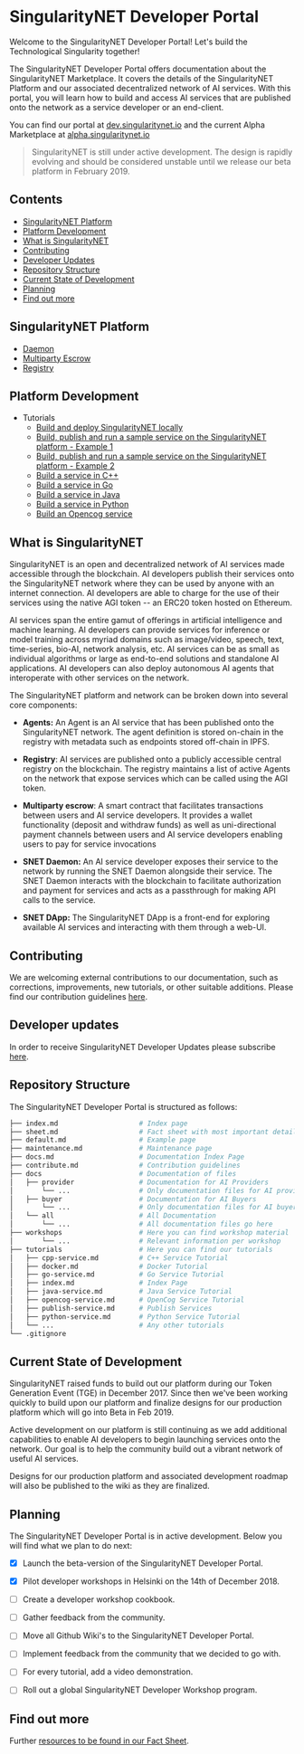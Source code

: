 # SingularityNET Developer Portal

Welcome to the SingularityNET Developer Portal! Let's build the Technological Singularity together!

The SingularityNET Developer Portal offers documentation about the SingularityNET Marketplace. It covers the details of the SingularityNET Platform and our associated decentralized network of AI services. With this portal, you will learn how to build and access AI services that are published onto the network as a service developer or an end-client.

You can find our portal at [dev.singularitynet.io](dev.singularitynet.io) and the current Alpha Marketplace at [alpha.singularitynet.io](alpha.singularitynet.io)

> SingularityNET is still under active development. The design is rapidly evolving and should be considered unstable until we release our beta platform in February 2019.

## Contents
- [SingularityNET Platform](singularitynet-platform)
- [Platform Development](platform-development)
- [What is SingularityNET](what-is-singularitynet)
- [Contributing](contributing)
- [Developer Updates](developer-updates)
- [Repository Structure](repository-structure)
- [Current State of Development](current-state-of-development)
- [Planning](planning)
- [Find out more](find-out-more)

## SingularityNET Platform
- [Daemon](docs/all/daemon.md)
- [Multiparty Escrow](docs/all/mpe/mpe.md)
- [Registry](docs/all/registry.md)


## Platform Development
- Tutorials
	- [Build and deploy SingularityNET locally](/docs/all/mpe/front-to-back-examples/Build-and-deploy-SingularityNET-locally.md)
	- [Build, publish and run a sample service on the SingularityNET platform - Example 1](/docs/all/mpe/front-to-back-examples/example1.md)
	- [Build, publish and run a sample service on the SingularityNET platform - Example 2](/tutorials/publish)
	- [Build a service in C++](/tutorials/cpp)
	- [Build a service in Go](/tutorials/go)
	- [Build a service in Java](/tutorials/java)
	- [Build a service in Python](/tutorials/python)
	- [Build an Opencog service](/tutorials/opencog)

## What is SingularityNET
SingularityNET is an open and decentralized network of AI services made accessible through the blockchain. AI developers publish their services onto the SingularityNET network where they can be used by anyone with an internet connection. AI developers are able to charge for the use of their services using the native AGI token -- an ERC20 token hosted on Ethereum.

AI services span the entire gamut of offerings in artificial intelligence and machine learning. AI developers can provide services for inference or model training across myriad domains such as image/video, speech, text, time-series, bio-AI, network analysis, etc. AI services can be as small as individual algorithms or large as end-to-end solutions and standalone AI applications. AI developers can also deploy autonomous AI agents that interoperate with other services on the network.

The SingularityNET platform and network can be broken down into several core components:

* **Agents:** An Agent is an AI service that has been published onto the SingularityNET network. The agent definition is stored on-chain in the registry with metadata such as endpoints stored off-chain in IPFS.

* **Registry**: AI services are published onto a publicly accessible central registry on the
blockchain. The registry maintains a list of active Agents on the network that expose services
which can be called using the AGI token.

* **Multiparty escrow**: A smart contract that facilitates transactions between users and AI service developers. It provides a wallet functionality (deposit and withdraw funds) as well as uni-directional payment channels between users and AI service developers enabling users to pay for service invocations

* **SNET Daemon:** An AI service developer exposes their service to the network by running
the SNET Daemon alongside their service. The SNET Daemon interacts with the blockchain to
facilitate authorization and payment for services and acts as a passthrough for making API
calls to the service.

* **SNET DApp:** The SingularityNET DApp is a front-end for exploring available AI services
and interacting with them through a web-UI.

## Contributing
We are welcoming external contributions to our documentation, such as corrections, improvements, new tutorials, or other suitable additions. Please find our contribution guidelines [here](dev.singularitynet.io/contribute).

## Developer updates
In order to receive SingularityNET Developer Updates please subscribe [here](dev.singularitynet.io/newsletter).

## Repository Structure
The SingularityNET Developer Portal is structured as follows:
```bash
├── index.md                    # Index page
├── sheet.md                    # Fact sheet with most important details
├── default.md                  # Example page
├── maintenance.md              # Maintenance page
├── docs.md                     # Documentation Index Page
├── contribute.md               # Contribution guidelines
├── docs                        # Documentation of files
│   ├── provider                # Documentation for AI Providers
│       └── ...                 # Only documentation files for AI providers
│   ├── buyer                   # Documentation for AI Buyers
│       └── ...                 # Only documentation files for AI buyers
│   └── all                     # All Documentation
│       └── ...                 # All documentation files go here
├── workshops                   # Here you can find workshop material
│       └── ...                 # Relevant information per workshop
├── tutorials                   # Here you can find our tutorials
│   ├── cpp-service.md          # C++ Service Tutorial
│   ├── docker.md               # Docker Tutorial
│   ├── go-service.md           # Go Service Tutorial
│   ├── index.md                # Index Page
│   ├── java-service.md         # Java Service Tutorial
│   ├── opencog-service.md      # OpenCog Service Tutorial
│   ├── publish-service.md      # Publish Services
│   ├── python-service.md       # Python Service Tutorial
│   └── ...                     # Any other tutorials
└── .gitignore
```

## Current State of Development
SingularityNET raised funds to build out our platform during our Token Generation Event (TGE) in December 2017. Since then we've been working quickly to build upon our platform and finalize designs for our production platform which will go into Beta in Feb 2019.

Active development on our platform is still continuing as we add additional capabilities to enable AI developers to begin launching services onto the network. Our goal is to help the community build out a vibrant network of useful AI services.

Designs for our production platform and associated development roadmap will also be published to the wiki as they are finalized.


## Planning
The SingularityNET Developer Portal is in active development. Below you will find what we plan to do next:

* [x] Launch the beta-version of the SingularityNET Developer Portal.
* [x] Pilot developer workshops in Helsinki on the 14th of December 2018.
* [ ] Create a developer workshop cookbook.
* [ ] Gather feedback from the community.
* [ ] Move all Github Wiki's to the SingularityNET Developer Portal.
* [ ] Implement feedback from the community that we decided to go with.
* [ ] For every tutorial, add a video demonstration.
* [ ] Roll out a global SingularityNET Developer Workshop program.


## Find out more
Further [resources to be found in our Fact Sheet](/sheet.md).
